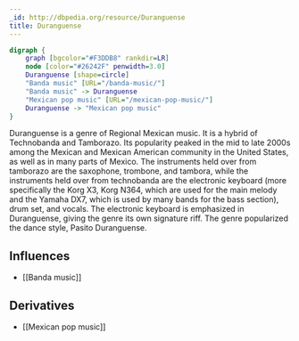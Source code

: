 ```yaml
---
_id: http://dbpedia.org/resource/Duranguense
title: Duranguense
---
```


```dot
digraph {
	graph [bgcolor="#F3DDB8" rankdir=LR]
	node [color="#26242F" penwidth=3.0]
	Duranguense [shape=circle]
	"Banda music" [URL="/banda-music/"]
	"Banda music" -> Duranguense
	"Mexican pop music" [URL="/mexican-pop-music/"]
	Duranguense -> "Mexican pop music"
}
```

Duranguense is a genre of Regional Mexican music. It is a hybrid of Technobanda and Tamborazo. Its popularity peaked in the mid to late 2000s among the Mexican and Mexican American community in the United States, as well as in many parts of Mexico. The instruments held over from tamborazo are the saxophone, trombone, and tambora, while the instruments held over from technobanda are the electronic keyboard (more specifically the Korg X3, Korg N364, which are used for the main melody and the Yamaha DX7, which is used by many bands for the bass section), drum set, and vocals. The electronic keyboard is emphasized in Duranguense, giving the genre its own signature riff. The genre popularized the dance style, Pasito Duranguense.

## Influences
- [[Banda music]]

## Derivatives
- [[Mexican pop music]]
